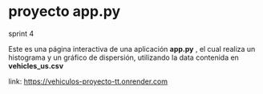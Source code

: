 # proyecto app.py
sprint 4 

Este es una página interactiva de una aplicación **app.py** , el cual realiza un histograma y un gráfico de dispersión, utilizando la data contenida en **vehicles_us.csv**

link: https://vehiculos-proyecto-tt.onrender.com
